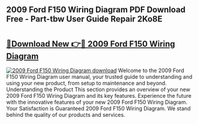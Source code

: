 ## 2009 Ford F150 Wiring Diagram PDF Download Free - Part-tbw User Guide Repair 2Ko8E

# <h2><a href="http://dflk7c.blite.top/?on=2009+Ford+F150+Wiring+Diagram">🔗Download New 👉🔴 2009 Ford F150 Wiring Diagram</a></h2>

[![2009 Ford F150 Wiring Diagram download](https://i.imgur.com/lujVjoI.png)](http://dflk7c.blite.top/?on=2009+Ford+F150+Wiring+Diagram)
Welcome to the 2009 Ford F150 Wiring Diagram user manual, your trusted guide to understanding and using your new product, from setup to maintenance and beyond. Understanding the Product This section provides an overview of your new 2009 Ford F150 Wiring Diagram and its key features. Experience the future with the innovative features of your new 2009 Ford F150 Wiring Diagram. Your Satisfaction is Guaranteed 2009 Ford F150 Wiring Diagram. We stand behind the quality of our products and services.
